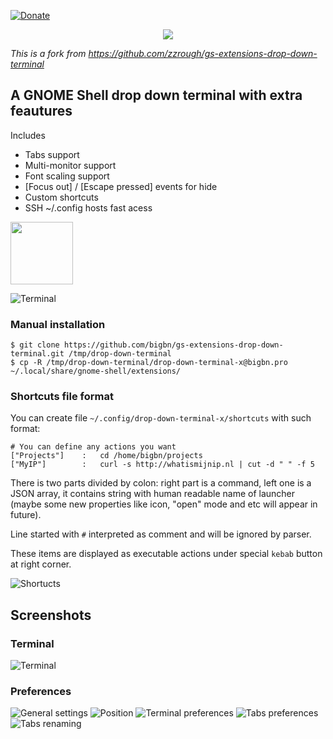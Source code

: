 [![Donate](https://img.shields.io/badge/Donate-PayPal-green.svg)](https://www.paypal.com/cgi-bin/webscr?cmd=_s-xclick&hosted_button_id=7SN5R9UBSZ7LE)

<div align="center"><img src='https://github.com/bigbn/drop-down-terminal-x/raw/master/head.png' /></div>

*This is a fork from https://github.com/zzrough/gs-extensions-drop-down-terminal*

## A GNOME Shell drop down terminal with extra feautures

Includes

- Tabs support
- Multi-monitor support
- Font scaling support
- [Focus out] / [Escape pressed] events for hide
- Custom shortcuts
- SSH ~/.config hosts fast acess 

[<img src="https://github.com/bigbn/drop-down-terminal-x/raw/master/get.png" height="100">](https://extensions.gnome.org/extension/1509/drop-down-terminal-x)

![Terminal](https://raw.githubusercontent.com/bigbn/gs-extensions-drop-down-terminal/master/animated.gif)

### Manual installation

    $ git clone https://github.com/bigbn/gs-extensions-drop-down-terminal.git /tmp/drop-down-terminal
    $ cp -R /tmp/drop-down-terminal/drop-down-terminal-x@bigbn.pro ~/.local/share/gnome-shell/extensions/


### Shortcuts file format
You can create file `~/.config/drop-down-terminal-x/shortcuts` with such format:

    # You can define any actions you want
    ["Projects"]    :   cd /home/bigbn/projects
    ["MyIP"]        :   curl -s http://whatismijnip.nl | cut -d " " -f 5
   
There is two parts divided by colon:
right part is a command,
left one is a JSON array, it contains string with human readable name of launcher (maybe some new properties like icon, "open" mode and etc will appear in future).

Line started with `#` interpreted as comment and will be ignored by parser.

These items are displayed as executable actions under special `kebab` button at right corner.



![Shortucts](https://raw.githubusercontent.com/bigbn/gs-extensions-drop-down-terminal/master/shortcuts.png)


Screenshots
-----------

### Terminal
![Terminal](https://raw.githubusercontent.com/bigbn/gs-extensions-drop-down-terminal/master/screenshot-term.png)

### Preferences
![General settings](https://raw.githubusercontent.com/bigbn/gs-extensions-drop-down-terminal/master/screenshot-prefs-1.png)
![Position](https://raw.githubusercontent.com/bigbn/gs-extensions-drop-down-terminal/master/screenshot-prefs-2.png)
![Terminal preferences](https://raw.githubusercontent.com/bigbn/gs-extensions-drop-down-terminal/master/screenshot-prefs-3.png)
![Tabs preferences](https://raw.githubusercontent.com/bigbn/gs-extensions-drop-down-terminal/master/screenshot-prefs-4.png)
![Tabs renaming](https://raw.githubusercontent.com/bigbn/gs-extensions-drop-down-terminal/master/screenshot-rename-4.png)
